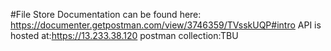 #File Store
Documentation can be found here:
https://documenter.getpostman.com/view/3746359/TVsskUQP#intro
API is hosted at:https://13.233.38.120
postman collection:TBU
